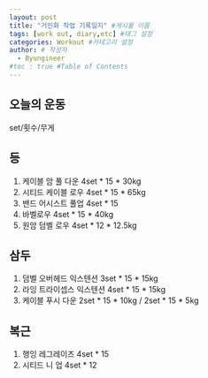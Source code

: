 ```yaml
---
layout: post
title: "거인화 작업 기록일지" #게시물 이름
tags: [work out, diary,etc] #태그 설정
categories: Workout #카테고리 설정
author: # 작성자
  - Byungineer
#toc : true #Table of Contents
---
```


## 오늘의 운동
set/횟수/무게

등
---
1. 케이블 암 풀 다운 4set * 15 * 30kg
2. 시티드 케이블 로우 4set * 15 * 65kg
3. 밴드 어시스트 풀업 4set * 15
4. 바벨로우 4set * 15 * 40kg
5. 원암 덤벨 로우 4set * 12 * 12.5kg

삼두
---
1. 덤벨 오버헤드 익스텐션 3set * 15 * 15kg
2. 라잉 트라이셉스 익스텐션 4set * 15 * 15kg
3. 케이블 푸시 다운 2set * 15 * 10kg / 2set * 15 * 5kg

복근
---
1. 행잉 레그레이즈 4set * 15
2. 시티드 니 업 4set * 12